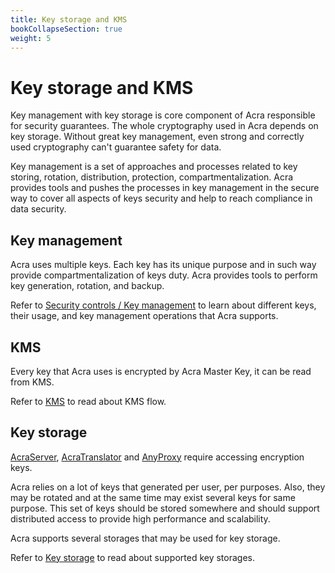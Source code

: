 ```yaml
---
title: Key storage and KMS
bookCollapseSection: true
weight: 5
---
```


# Key storage and KMS

Key management with key storage is core component of Acra responsible for security guarantees. The whole cryptography 
used in Acra depends on key storage. Without great key management, even strong and correctly used cryptography can't 
guarantee safety for data.

Key management is a set of approaches and processes related to key storing, rotation, distribution, protection, 
compartmentalization. Acra provides tools and pushes the processes in key management in the secure way to cover all 
aspects of keys security and help to reach compliance in data security.


## Key management

Acra uses multiple keys. Each key has its unique purpose and in such way provide compartmentalization of keys duty. Acra provides tools to perform key generation, rotation, and backup.

Refer to [Security controls / Key management](/acra/security-controls/key-management/) to learn about different keys, their usage, and key management operations that Acra supports.


## KMS

Every key that Acra uses is encrypted by Acra Master Key, it can be read from KMS.

Refer to [KMS](/acra/acra-in-depth/architecture/key-storage-and-kms/kms/) to read about KMS flow.


## Key storage

[AcraServer](/acra/acra-in-depth/architecture/acraserver), [AcraTranslator](/acra/acra-in-depth/architecture/acratranslator/) and [AnyProxy](/acra/acra-in-depth/architecture/anyproxy/) require accessing encryption keys.

Acra relies on a lot of keys that generated per user, per purposes. Also, they may be rotated and at the same time
may exist several keys for same purpose. This set of keys should be stored somewhere and should support distributed access
to provide high performance and scalability. 

Acra supports several storages that may be used for key storage.

Refer to [Key storage](/acra/acra-in-depth/architecture/key-storage-and-kms/key-storage/) to read about supported key storages.


